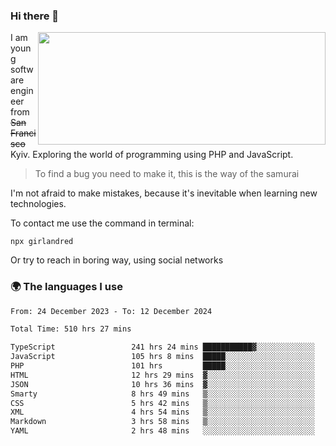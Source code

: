 ### Hi there 👋  

<img align='right' src="https://github-readme-stats.vercel.app/api?username=girlandred&count_private=true&show_icons=true&include_all_commits=true&hide_rank=true&hide_title=true&theme=buefy&card_width=300" width=460 height=180>


I am young software engineer from ~~San Francisco~~ Kyiv. Exploring the world of programming using PHP and JavaScript.


> To find a bug you need to make it, this is the way of the samurai



I'm not afraid to make mistakes, because it's inevitable when learning new technologies.

To contact me use the command in terminal:

```
npx girlandred
```

Or try to reach in boring way, using social networks


### 🌍 The languages I use

<!--START_SECTION:waka-->

```txt
From: 24 December 2023 - To: 12 December 2024

Total Time: 510 hrs 27 mins

TypeScript                 241 hrs 24 mins ███████████▓░░░░░░░░░░░░░   47.28 %
JavaScript                 105 hrs 8 mins  █████░░░░░░░░░░░░░░░░░░░░   20.59 %
PHP                        101 hrs         █████░░░░░░░░░░░░░░░░░░░░   19.78 %
HTML                       12 hrs 29 mins  ▓░░░░░░░░░░░░░░░░░░░░░░░░   02.45 %
JSON                       10 hrs 36 mins  ▓░░░░░░░░░░░░░░░░░░░░░░░░   02.08 %
Smarty                     8 hrs 49 mins   ▒░░░░░░░░░░░░░░░░░░░░░░░░   01.73 %
CSS                        5 hrs 42 mins   ▒░░░░░░░░░░░░░░░░░░░░░░░░   01.12 %
XML                        4 hrs 54 mins   ▒░░░░░░░░░░░░░░░░░░░░░░░░   00.96 %
Markdown                   3 hrs 58 mins   ▒░░░░░░░░░░░░░░░░░░░░░░░░   00.78 %
YAML                       2 hrs 48 mins   ░░░░░░░░░░░░░░░░░░░░░░░░░   00.55 %
```

<!--END_SECTION:waka-->
